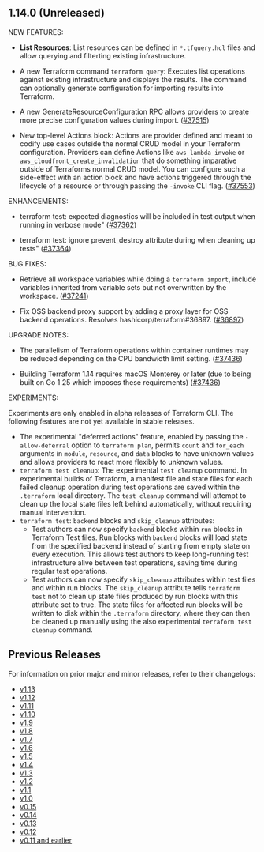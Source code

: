 ## 1.14.0 (Unreleased)


NEW FEATURES:

* **List Resources**: List resources can be defined in `*.tfquery.hcl` files and allow querying and filterting existing infrastructure.

* A new Terraform command `terraform query`: Executes list operations against existing infrastructure and displays the results. The command can optionally generate configuration for importing results into Terraform.

* A new GenerateResourceConfiguration RPC allows providers to create more precise configuration values during import. ([#37515](https://github.com/hashicorp/terraform/issues/37515))

* New top-level Actions block: Actions are provider defined and meant to codify use cases outside the normal CRUD model in your Terraform configuration. Providers can define Actions like `aws_lambda_invoke` or `aws_cloudfront_create_invalidation` that do something imparative outside of Terraforms normal CRUD model. You can configure such a side-effect with an action block and have actions triggered through the lifecycle of a resource or through passing the `-invoke` CLI flag. ([#37553](https://github.com/hashicorp/terraform/issues/37553))


ENHANCEMENTS:

* terraform test: expected diagnostics will be included in test output when running in verbose mode" ([#37362](https://github.com/hashicorp/terraform/issues/37362))

* terraform test: ignore prevent_destroy attribute during when cleaning up tests" ([#37364](https://github.com/hashicorp/terraform/issues/37364))


BUG FIXES:

* Retrieve all workspace variables while doing a `terraform import`, include variables inherited from variable sets but not overwritten by the workspace. ([#37241](https://github.com/hashicorp/terraform/issues/37241))

* Fix OSS backend proxy support by adding a proxy layer for OSS backend operations. Resolves hashicorp/terraform#36897. ([#36897](https://github.com/hashicorp/terraform/issues/36897))


UPGRADE NOTES:

* The parallelism of Terraform operations within container runtimes may be reduced depending on the CPU bandwidth limit setting. ([#37436](https://github.com/hashicorp/terraform/issues/37436))

* Building Terraform 1.14 requires macOS Monterey or later (due to being built on Go 1.25 which imposes these requirements) ([#37436](https://github.com/hashicorp/terraform/issues/37436))


EXPERIMENTS:

Experiments are only enabled in alpha releases of Terraform CLI. The following features are not yet available in stable releases.

- The experimental "deferred actions" feature, enabled by passing the `-allow-deferral` option to `terraform plan`, permits `count` and `for_each` arguments in `module`, `resource`, and `data` blocks to have unknown values and allows providers to react more flexibly to unknown values.
- `terraform test cleanup`: The experimental `test cleanup` command. In experimental builds of Terraform, a manifest file and state files for each failed cleanup operation during test operations are saved within the `.terraform` local directory. The `test cleanup` command will attempt to clean up the local state files left behind automatically, without requiring manual intervention.
- `terraform test`: `backend` blocks and `skip_cleanup` attributes:
  - Test authors can now specify `backend` blocks within `run` blocks in Terraform Test files. Run blocks with `backend` blocks will load state from the specified backend instead of starting from empty state on every execution. This allows test authors to keep long-running test infrastructure alive between test operations, saving time during regular test operations.
  - Test authors can now specify `skip_cleanup` attributes within test files and within run blocks. The `skip_cleanup` attribute tells `terraform test` not to clean up state files produced by run blocks with this attribute set to true. The state files for affected run blocks will be written to disk within the `.terraform` directory, where they can then be cleaned up manually using the also experimental `terraform test cleanup` command.

## Previous Releases

For information on prior major and minor releases, refer to their changelogs:

- [v1.13](https://github.com/hashicorp/terraform/blob/v1.13/CHANGELOG.md)
- [v1.12](https://github.com/hashicorp/terraform/blob/v1.12/CHANGELOG.md)
- [v1.11](https://github.com/hashicorp/terraform/blob/v1.11/CHANGELOG.md)
- [v1.10](https://github.com/hashicorp/terraform/blob/v1.10/CHANGELOG.md)
- [v1.9](https://github.com/hashicorp/terraform/blob/v1.9/CHANGELOG.md)
- [v1.8](https://github.com/hashicorp/terraform/blob/v1.8/CHANGELOG.md)
- [v1.7](https://github.com/hashicorp/terraform/blob/v1.7/CHANGELOG.md)
- [v1.6](https://github.com/hashicorp/terraform/blob/v1.6/CHANGELOG.md)
- [v1.5](https://github.com/hashicorp/terraform/blob/v1.5/CHANGELOG.md)
- [v1.4](https://github.com/hashicorp/terraform/blob/v1.4/CHANGELOG.md)
- [v1.3](https://github.com/hashicorp/terraform/blob/v1.3/CHANGELOG.md)
- [v1.2](https://github.com/hashicorp/terraform/blob/v1.2/CHANGELOG.md)
- [v1.1](https://github.com/hashicorp/terraform/blob/v1.1/CHANGELOG.md)
- [v1.0](https://github.com/hashicorp/terraform/blob/v1.0/CHANGELOG.md)
- [v0.15](https://github.com/hashicorp/terraform/blob/v0.15/CHANGELOG.md)
- [v0.14](https://github.com/hashicorp/terraform/blob/v0.14/CHANGELOG.md)
- [v0.13](https://github.com/hashicorp/terraform/blob/v0.13/CHANGELOG.md)
- [v0.12](https://github.com/hashicorp/terraform/blob/v0.12/CHANGELOG.md)
- [v0.11 and earlier](https://github.com/hashicorp/terraform/blob/v0.11/CHANGELOG.md)
